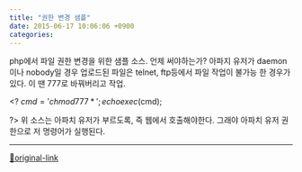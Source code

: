 ```yaml
---
title: "권한 변경 샘플"
date: 2015-06-17 10:06:06 +0900
categories: 
---
```

  

php에서 파일 권한 변경을 위한 샘플 소스.
언제 써야하는가?
아파지 유저가 daemon이나 nobody일 경우
업로드된 파일은 telnet, ftp등에서 파일 작업이 불가능 한 경우가 있다.
이 땐 777로 바꿔버리고 작업.
  

&lt;?
$cmd = 'chmod 777 *';
echo exec($cmd);

?&gt;
위 소스는 아파치 유저가 부르도록, 즉 웹에서 호출해야한다.
그래야 아파치 유저 권한으로 저 명령어가 실행된다.
  
  






***
[🔗original-link](http://www.mins01.com/mh/tech/read/950)